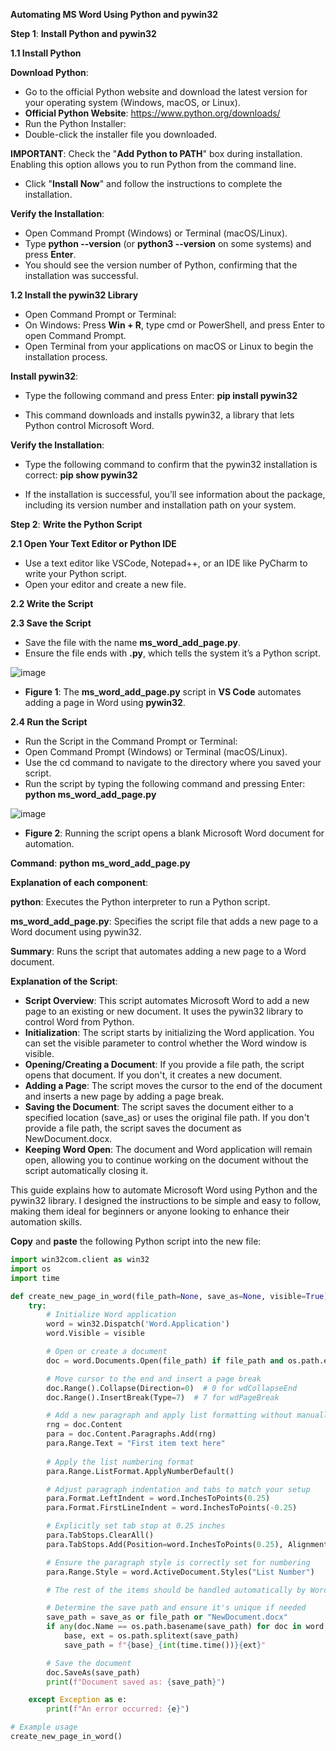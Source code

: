 **Automating MS Word Using Python and pywin32**

**Step 1**: **Install Python and pywin32**

**1.1 Install Python**

**Download Python**:

- Go to the official Python website and download the latest version for your operating system (Windows, macOS, or Linux).
- **Official Python Website**: https://www.python.org/downloads/
- Run the Python Installer:
- Double-click the installer file you downloaded.

**IMPORTANT**: Check the "**Add Python to PATH**" box during installation. Enabling this option allows you to run Python from the command line.

- Click "**Install Now**" and follow the instructions to complete the installation.

**Verify the Installation**:

- Open Command Prompt (Windows) or Terminal (macOS/Linux).
- Type **python --version** (or **python3 --version** on some systems) and press **Enter**.
- You should see the version number of Python, confirming that the installation was successful.

**1.2 Install the pywin32 Library**

- Open Command Prompt or Terminal:
- On Windows: Press **Win + R**, type cmd or PowerShell, and press Enter to open Command Prompt.
- Open Terminal from your applications on macOS or Linux to begin the installation process.

**Install pywin32**:

- Type the following command and press Enter: **pip install pywin32**

- This command downloads and installs pywin32, a library that lets Python control Microsoft Word.

**Verify the Installation**:

- Type the following command to confirm that the pywin32 installation is correct: **pip show pywin32**

- If the installation is successful, you’ll see information about the package, including its version number and installation path on your system.

**Step 2**: **Write the Python Script**

**2.1 Open Your Text Editor or Python IDE**
- Use a text editor like VSCode, Notepad++, or an IDE like PyCharm to write your Python script.
- Open your editor and create a new file.

**2.2 Write the Script**

**2.3 Save the Script**

- Save the file with the name **ms_word_add_page.py**.
- Ensure the file ends with **.py**, which tells the system it’s a Python script.

![image](https://github.com/user-attachments/assets/0c40f0d3-a2ed-48d9-ad62-90b9932e6f0a)

- **Figure 1**: The **ms_word_add_page.py** script in **VS Code** automates adding a page in Word using **pywin32**.

**2.4 Run the Script**

- Run the Script in the Command Prompt or Terminal:
- Open Command Prompt (Windows) or Terminal (macOS/Linux).
- Use the cd command to navigate to the directory where you saved your script.
- Run the script by typing the following command and pressing Enter: **python ms_word_add_page.py**

![image](https://github.com/user-attachments/assets/569805e5-9fb9-45ed-891e-447ecce06eb2)
- **Figure 2**: Running the script opens a blank Microsoft Word document for automation.

**Command**: **python ms_word_add_page.py**

**Explanation of each component**:

**python**: Executes the Python interpreter to run a Python script.

**ms_word_add_page.py**: Specifies the script file that adds a new page to a Word document using pywin32.

**Summary**: Runs the script that automates adding a new page to a Word document.


**Explanation of the Script**:

- **Script Overview**: This script automates Microsoft Word to add a new page to an existing or new document. It uses the pywin32 library to control Word from Python.
- **Initialization**: The script starts by initializing the Word application. You can set the visible parameter to control whether the Word window is visible.
- **Opening/Creating a Document**: If you provide a file path, the script opens that document. If you don't, it creates a new document.
- **Adding a Page**: The script moves the cursor to the end of the document and inserts a new page by adding a page break.
- **Saving the Document**: The script saves the document either to a specified location (save_as) or uses the original file path. If you don't provide a file path, the script saves the document as NewDocument.docx.
- **Keeping Word Open**: The document and Word application will remain open, allowing you to continue working on the document without the script automatically closing it.

This guide explains how to automate Microsoft Word using Python and the pywin32 library. I designed the instructions to be simple and easy to follow, making them ideal for beginners or anyone looking to enhance their automation skills. 

**Copy** and **paste** the following Python script into the new file:
 
```python
import win32com.client as win32
import os
import time

def create_new_page_in_word(file_path=None, save_as=None, visible=True):
    try:
        # Initialize Word application
        word = win32.Dispatch('Word.Application')
        word.Visible = visible

        # Open or create a document
        doc = word.Documents.Open(file_path) if file_path and os.path.exists(file_path) else word.Documents.Add()

        # Move cursor to the end and insert a page break
        doc.Range().Collapse(Direction=0)  # 0 for wdCollapseEnd
        doc.Range().InsertBreak(Type=7)  # 7 for wdPageBreak

        # Add a new paragraph and apply list formatting without manually inserting the number
        rng = doc.Content
        para = doc.Content.Paragraphs.Add(rng)
        para.Range.Text = "First item text here"
        
        # Apply the list numbering format
        para.Range.ListFormat.ApplyNumberDefault()

        # Adjust paragraph indentation and tabs to match your setup
        para.Format.LeftIndent = word.InchesToPoints(0.25)
        para.Format.FirstLineIndent = word.InchesToPoints(-0.25)

        # Explicitly set tab stop at 0.25 inches
        para.TabStops.ClearAll()
        para.TabStops.Add(Position=word.InchesToPoints(0.25), Alignment=0, Leader=0)

        # Ensure the paragraph style is correctly set for numbering
        para.Range.Style = word.ActiveDocument.Styles("List Number")

        # The rest of the items should be handled automatically by Word as the user presses Enter

        # Determine the save path and ensure it's unique if needed
        save_path = save_as or file_path or "NewDocument.docx"
        if any(doc.Name == os.path.basename(save_path) for doc in word.Documents):
            base, ext = os.path.splitext(save_path)
            save_path = f"{base}_{int(time.time())}{ext}"

        # Save the document
        doc.SaveAs(save_path)
        print(f"Document saved as: {save_path}")

    except Exception as e:
        print(f"An error occurred: {e}")

# Example usage
create_new_page_in_word()









